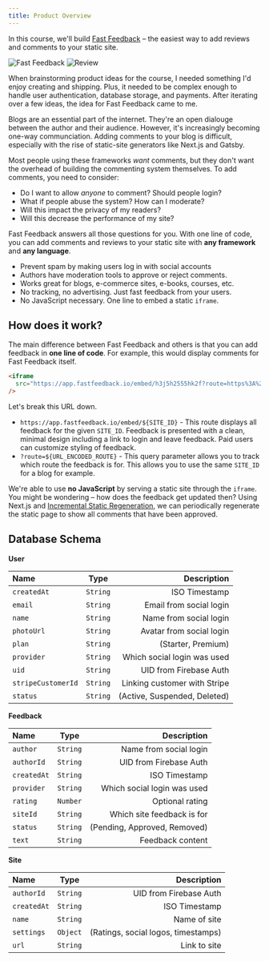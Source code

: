 ```yaml
---
title: Product Overview
---
```


In this course, we'll build [Fast Feedback](https://fastfeedback.io) – the easiest way to add reviews and comments to your static site.

![Fast Feedback](/img/fastfeedback.png)
![Review](/img/review.png)

When brainstorming product ideas for the course, I needed something I'd enjoy creating and shipping. Plus, it needed to be complex enough to handle user authentication, database storage, and payments. After iterating over a few ideas, the idea for Fast Feedback came to me.

Blogs are an essential part of the internet. They're an open dialouge between the author and their audience. However, it's increasingly becoming one-way communciation. Adding comments to your blog is difficult, especially with the rise of static-site generators like Next.js and Gatsby.

Most people using these frameworks _want_ comments, but they don't want the overhead of building the commenting system themselves. To add comments, you need to consider:

- Do I want to allow _anyone_ to comment? Should people login?
- What if people abuse the system? How can I moderate?
- Will this impact the privacy of my readers?
- Will this decrease the performance of my site?

Fast Feedback answers all those questions for you. With one line of code, you can add comments and reviews to your static site with **any framework** and **any language**.

- Prevent spam by making users log in with social accounts
- Authors have moderation tools to approve or reject comments.
- Works great for blogs, e-commerce sites, e-books, courses, etc.
- No tracking, no advertising. Just fast feedback from your users.
- No JavaScript necessary. One line to embed a static `iframe`.

## How does it work?

The main difference between Fast Feedback and others is that you can add feedback in **one line of code**.
For example, this would display comments for Fast Feedback itself.

```html
<iframe
  src="https://app.fastfeedback.io/embed/h3j5h2555hk2f?route=https%3A%2F%2Ffastfeedback.io"
/>
```

Let's break this URL down.

- `https://app.fastfeedback.io/embed/${SITE_ID}` - This route displays all feedback for the given `SITE_ID`. Feedback is presented with a clean, minimal design including a link to login and leave feedback. Paid users can customize styling of feedback.
- `?route=${URL_ENCODED_ROUTE}` - This query parameter allows you to track which route the feedback is for. This allows you to use the same `SITE_ID` for a blog for example.

We're able to use **no JavaScript** by serving a static site through the `iframe`. You might be wondering – how does the feedback get updated then? Using Next.js and [Incremental Static Regeneration](https://nextjs.org/blog/next-9-4#incremental-static-regeneration-beta), we can periodically regenerate the static page to show all comments that have been approved.

## Database Schema

**User**

| Name               |   Type   |                  Description |
| :----------------- | :------: | ---------------------------: |
| `createdAt`        | `String` |                ISO Timestamp |
| `email`            | `String` |      Email from social login |
| `name`             | `String` |       Name from social login |
| `photoUrl`         | `String` |     Avatar from social login |
| `plan`             | `String` |           (Starter, Premium) |
| `provider`         | `String` |  Which social login was used |
| `uid`              | `String` |       UID from Firebase Auth |
| `stripeCustomerId` | `String` | Linking customer with Stripe |
| `status`           | `String` | (Active, Suspended, Deleted) |

**Feedback**

| Name        |   Type   |                  Description |
| :---------- | :------: | ---------------------------: |
| `author`    | `String` |       Name from social login |
| `authorId`  | `String` |       UID from Firebase Auth |
| `createdAt` | `String` |                ISO Timestamp |
| `provider`  | `String` |  Which social login was used |
| `rating`    | `Number` |              Optional rating |
| `siteId`    | `String` |   Which site feedback is for |
| `status`    | `String` | (Pending, Approved, Removed) |
| `text`      | `String` |             Feedback content |

**Site**

| Name        |   Type   |                         Description |
| :---------- | :------: | ----------------------------------: |
| `authorId`  | `String` |              UID from Firebase Auth |
| `createdAt` | `String` |                       ISO Timestamp |
| `name`      | `String` |                        Name of site |
| `settings`  | `Object` | (Ratings, social logos, timestamps) |
| `url`       | `String` |                        Link to site |
